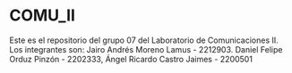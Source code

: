 # COMU_II
Este es el repositorio del grupo 07 del Laboratorio de Comunicaciones II. Los integrantes son: Jairo Andrés Moreno Lamus - 2212903. Daniel Felipe Orduz Pinzón - 2202333, Ángel Ricardo Castro Jaimes - 2200501
